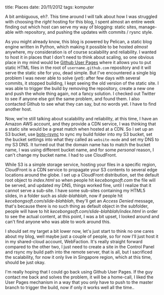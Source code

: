 title: Places
date: 20/11/2012
tags: komputer

A bit ambiguous, eh?. This time around I will talk about how I was struggled with choosing the _right_ hosting for this blog, I spent almost an entire week finding out which host can serve my way of blogging: static sites, manage-able with repository, and pushing the updates with commits / rysnc style.

As you might already know, this blog is powered by Pelican, a static blog engine written in Python, which making it possible to be hosted _almost_ anywhere, my consideration is of course scalability and reliability. I wanted to host it in places that I don't need to think about scaling, so one obvious place in my mind would be <a href='https://pages.github.com'>Github User Pages</a> where it allows you to put static HTML files in the root of `username.github.com` repository and it will serve the static site for you, dead simple. But I've encountered a single big problem I was never able to solve (_yet_): after few days with several commits, it stopped building, I kept seeing the old version of the static site. I was able to trigger the build by removing the repository, create a new one and push the whole thing again, not a fancy solution. I checked out Twitter to see if anyone else got the same problem, and found them. I also contacted Github to see what they can say, but no words yet. I have to find another host.

Now, we're still talking about scalability and reliability, at this time, I have an Amazon AWS account, and they provide a CDN service, I was thinking that a static site would be a great match when hosted at a CDN. So I set up an S3 bucket, use <a href='https://github.com/seedifferently/boto_rsync'>boto-rsync</a> to sync my build folder into my S3 bucket, set the bucket settings into what they called as `website-mode` and set my DNS to my S3 DNS. It turned out that the domain name has to match the bucket name, I was using different bucket name, and for some _personal_ reason, I can't change my bucket name. I had to use CloudFront.

While S3 is a simple storage service, hosting your files in a specific region, CloudFront is a CDN service to propagate your S3 contents to several edge locations around the globe. I set up a CloudFront distribution, set the default root object to _index.html_ so when people hit _kecebongsoft.com_ the file will be served, and updated my DNS, things worked fine, until I realize that it cannot serve a sub-site. I have some sub-sites containing my HTML5 slides, in a folder such as _slide-blahblah_, now if people hit _kecebongsoft.com/slide-blahblah_, they'll get an _Access Denied_ message, that's because there is no such thing as default object in the subfolder, people will have to hit _kecebongsoft.com/slide-blahblah/index.html_ in order to see the actual content, at this point, I was a bit upset, I looked around and can't find anyone who was able to work around this.

I should set my target a bit lower now, let's just start to think no one cares about my blog, well maybe just a couple of people, so for now I'll just host it in my shared-cloud account, WebFaction. It's really straight forward compared to the other two, I just need to create a site in the Control Panel and rsync my build path into the remote server, that is all, but I sacrificed the scalability, for now it only live in Singapore region, which at this time, should be just okay.

I'm really hoping that I could go back using Github User Pages. If the guy contact me back and solves the problem, it will be a home-call, I liked the User Pages mechanism in a way that you only have to push to the master branch to trigger the build, now if only it works well all the time..

